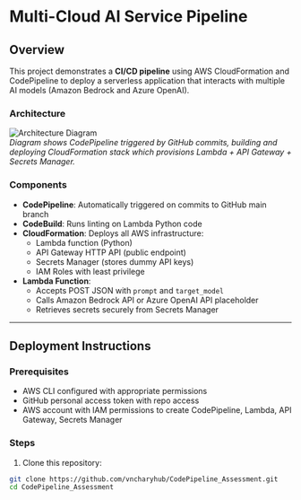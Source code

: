 # Multi-Cloud AI Service Pipeline

## Overview

This project demonstrates a **CI/CD pipeline** using AWS CloudFormation and CodePipeline to deploy a serverless application that interacts with multiple AI models (Amazon Bedrock and Azure OpenAI).

### Architecture

![Architecture Diagram](architecture-diagram.png)  
*Diagram shows CodePipeline triggered by GitHub commits, building and deploying CloudFormation stack which provisions Lambda + API Gateway + Secrets Manager.*

### Components

- **CodePipeline**: Automatically triggered on commits to GitHub main branch
- **CodeBuild**: Runs linting on Lambda Python code
- **CloudFormation**: Deploys all AWS infrastructure:
  - Lambda function (Python)
  - API Gateway HTTP API (public endpoint)
  - Secrets Manager (stores dummy API keys)
  - IAM Roles with least privilege
- **Lambda Function**: 
  - Accepts POST JSON with `prompt` and `target_model`
  - Calls Amazon Bedrock API or Azure OpenAI API placeholder
  - Retrieves secrets securely from Secrets Manager

---

## Deployment Instructions

### Prerequisites

- AWS CLI configured with appropriate permissions
- GitHub personal access token with repo access
- AWS account with IAM permissions to create CodePipeline, Lambda, API Gateway, Secrets Manager

### Steps

1. Clone this repository:

```bash
git clone https://github.com/vncharyhub/CodePipeline_Assessment.git
cd CodePipeline_Assessment
